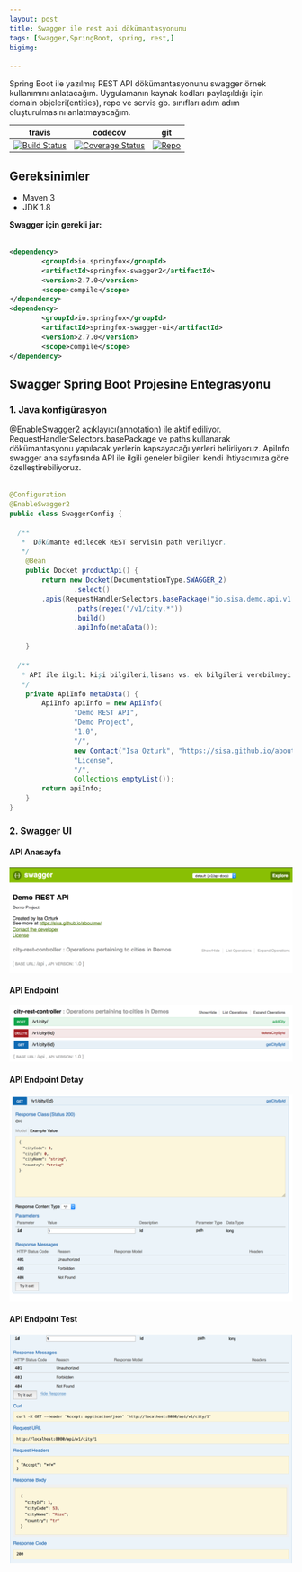 ```yaml
---
layout: post
title: Swagger ile rest api dökümantasyonunu
tags: [Swagger,SpringBoot, spring, rest,]
bigimg:

---
```


Spring Boot ile yazılmış REST API dökümantasyonunu swagger örnek kullanımını anlatacağım. Uygulamanın kaynak kodları paylaşıldığı için domain objeleri(entities), repo ve servis  gb. sınıfları adım adım oluşturulmasını anlatmayacağım.

travis | codecov | git
------ | ------- | ---
[![Build Status](https://travis-ci.org/sisa/spring-rest-h2-swagger.svg?branch=master)](https://travis-ci.org/sisa) | [![Coverage Status](https://coveralls.io/repos/github/sisa/spring-rest-h2-swagger/badge.svg?branch=master)](https://coveralls.io/github/sisa/spring-rest-h2-swagger?branch=master) | [![Repo](https://sisa.github.io//img/GitHub-Mark-32px.png)](https://github.com/sisa/spring-rest-h2-swagger/tree/v1.0.0)

## Gereksinimler    

   + Maven 3
   + JDK 1.8    


**Swagger için gerekli jar:**

```xml

<dependency>
		<groupId>io.springfox</groupId>
		<artifactId>springfox-swagger2</artifactId>
		<version>2.7.0</version>
		<scope>compile</scope>
</dependency>
<dependency>
		<groupId>io.springfox</groupId>
		<artifactId>springfox-swagger-ui</artifactId>
		<version>2.7.0</version>
		<scope>compile</scope>
</dependency>

```

## Swagger Spring Boot Projesine Entegrasyonu

### 1. Java konfigürasyon

@EnableSwagger2 açıklayıcı(annotation) ile aktif ediliyor.
RequestHandlerSelectors.basePackage ve paths kullanarak
dökümantasyonu yapılacak yerlerin kapsayacağı yerleri belirliyoruz.
ApiInfo swagger ana sayfasında API ile ilgili geneler bilgileri kendi ihtiyacımıza göre özelleştirebiliyoruz.

```java

@Configuration
@EnableSwagger2
public class SwaggerConfig {

  /**
   *  Dökümante edilecek REST servisin path veriliyor.
   */
	@Bean
	public Docket productApi() {
		return new Docket(DocumentationType.SWAGGER_2)
				.select()
        .apis(RequestHandlerSelectors.basePackage("io.sisa.demo.api.v1.controller"))
				.paths(regex("/v1/city.*"))
				.build()
				.apiInfo(metaData());

	}

  /**
   * API ile ilgili kişi bilgileri,lisans vs. ek bilgileri verebilmeyi sağlıyor.
   */
	private ApiInfo metaData() {
		ApiInfo apiInfo = new ApiInfo(
				"Demo REST API",
				"Demo Project",
				"1.0",
				"/",
				new Contact("Isa Ozturk", "https://sisa.github.io/aboutme/", "isaozturk@gmail.com"),
				"License",
				"/",
				Collections.emptyList());
		return apiInfo;
	}
}

```
### 2. Swagger UI

#### API Anasayfa

![Swagger UI](/img/swagger-info.png)

#### API Endpoint

![Swagger UI](/img/swagger-rest-endpoints.png)

#### API Endpoint Detay

![Swagger UI](/img/swagger-rest-detail.png)

#### API Endpoint Test

![Swagger UI](/img/swagger-rest-test.png)
